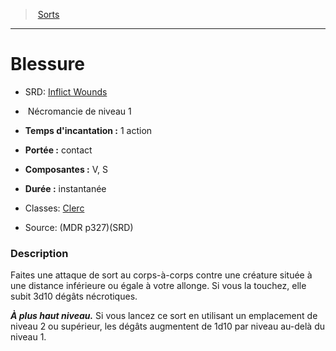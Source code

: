 ﻿---
!SpellItem
Family: SpellHD
Name: Blessure
AltName: '[Inflict Wounds](srd_spells_inflict_wounds.md)'
Type: Nécromancie
Level: 1
CastingTime: 1 action
Range: contact
Components: V, S
Duration: instantanée
Classes: '[Clerc](hd_cleric.md)'
Source: (MDR p327)(SRD)
Id: spells_hd.md#blessure
ParentLink: spells_hd.md#sorts
ParentName: Sorts
NameLevel: 1
Attributes: {}
AttributesDictionary: >+
  {}

---
> [Sorts](hd_spells.md)

---

# Blessure

- SRD: [Inflict Wounds](srd_spells_inflict_wounds.md)

-  Nécromancie de niveau 1

- **Temps d'incantation :** 1 action

- **Portée :** contact

- **Composantes :** V, S

- **Durée :** instantanée

- Classes: [Clerc](hd_cleric.md)

- Source: (MDR p327)(SRD)

### Description

Faites une attaque de sort au corps-à-corps contre une créature située à une distance inférieure ou égale à votre allonge. Si vous la touchez, elle subit 3d10 dégâts nécrotiques.

**_À plus haut niveau._** Si vous lancez ce sort en utilisant un emplacement de niveau 2 ou supérieur, les dégâts augmentent de 1d10 par niveau au-delà du niveau 1.

